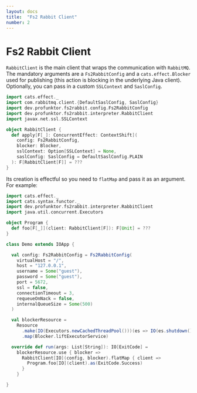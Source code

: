 ```yaml
---
layout: docs
title:  "Fs2 Rabbit Client"
number: 2
---
```


# Fs2 Rabbit Client

`RabbitClient` is the main client that wraps the communication  with `RabbitMQ`. The mandatory arguments are a `Fs2RabbitConfig` and a `cats.effect.Blocker` used for publishing (this action is blocking in the underlying Java client). Optionally, you can pass in a custom `SSLContext` and `SaslConfig`.

```scala mdoc:silent
import cats.effect._
import com.rabbitmq.client.{DefaultSaslConfig, SaslConfig}
import dev.profunktor.fs2rabbit.config.Fs2RabbitConfig
import dev.profunktor.fs2rabbit.interpreter.RabbitClient
import javax.net.ssl.SSLContext

object RabbitClient {
  def apply[F[_]: ConcurrentEffect: ContextShift](
    config: Fs2RabbitConfig,
    blocker: Blocker,
    sslContext: Option[SSLContext] = None,
    saslConfig: SaslConfig = DefaultSaslConfig.PLAIN
  ): F[RabbitClient[F]] = ???
}
```

Its creation is effectful so you need to `flatMap` and pass it as an argument. For example:

```scala mdoc:silent
import cats.effect._
import cats.syntax.functor._
import dev.profunktor.fs2rabbit.interpreter.RabbitClient
import java.util.concurrent.Executors

object Program {
  def foo[F[_]](client: RabbitClient[F]): F[Unit] = ???
}

class Demo extends IOApp {

  val config: Fs2RabbitConfig = Fs2RabbitConfig(
    virtualHost = "/",
    host = "127.0.0.1",
    username = Some("guest"),
    password = Some("guest"),
    port = 5672,
    ssl = false,
    connectionTimeout = 3,
    requeueOnNack = false,
    internalQueueSize = Some(500)
  )

  val blockerResource =
    Resource
      .make(IO(Executors.newCachedThreadPool()))(es => IO(es.shutdown()))
      .map(Blocker.liftExecutorService)

  override def run(args: List[String]): IO[ExitCode] =
    blockerResource.use { blocker =>
      RabbitClient[IO](config, blocker).flatMap { client =>
        Program.foo[IO](client).as(ExitCode.Success)
      }
    }

}
```
